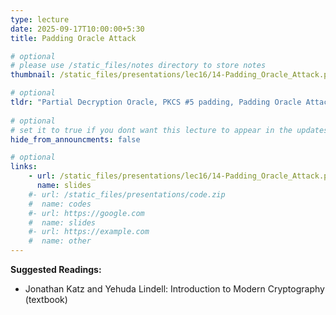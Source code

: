 ```yaml
---
type: lecture
date: 2025-09-17T10:00:00+5:30
title: Padding Oracle Attack

# optional
# please use /static_files/notes directory to store notes
thumbnail: /static_files/presentations/lec16/14-Padding_Oracle_Attack.png

# optional
tldr: "Partial Decryption Oracle, PKCS #5 padding, Padding Oracle Attack"
  
# optional
# set it to true if you dont want this lecture to appear in the updates section
hide_from_announcments: false

# optional
links: 
    - url: /static_files/presentations/lec16/14-Padding_Oracle_Attack.pdf
      name: slides
    #- url: /static_files/presentations/code.zip
    #  name: codes
    #- url: https://google.com
    #  name: slides
    #- url: https://example.com
    #  name: other
---
```

<!-- Other additional contents using markdown -->
**Suggested Readings:**

- Jonathan Katz and Yehuda Lindell: Introduction to Modern Cryptography (textbook)